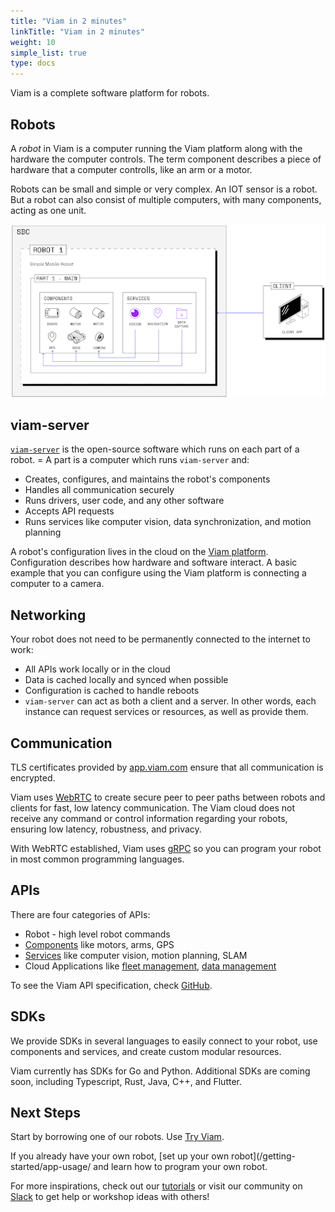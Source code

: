 ```yaml
---
title: "Viam in 2 minutes"
linkTitle: "Viam in 2 minutes"
weight: 10
simple_list: true
type: docs
---
```


Viam is a complete software platform for robots.

## Robots

A *robot* in Viam is a computer running the Viam platform along with the hardware the computer controls.
The term component describes a piece of hardware that a computer controlls, like an arm or a motor.

Robots can be small and simple or very complex.
An IOT sensor is a robot. But a robot can also consist of multiple computers, with many components, acting as one unit.

![Robot components](img/robot-components.png)

## viam-server

[`viam-server`](https://github.com/viamrobotics/rdk) is the open-source software which runs on each part of a robot. =
A part is a computer which runs `viam-server` and:

- Creates, configures, and maintains the robot's components
- Handles all communication securely
- Runs drivers, user code, and any other software
- Accepts API requests
- Runs services like computer vision, data synchronization, and motion planning

A robot's configuration lives in the cloud on the [Viam platform](https://app.viam.com).
Configuration describes how hardware and software interact.
A basic example that you can configure using the Viam platform is connecting a computer to a camera.

## Networking

Your robot does not need to be permanently connected to the internet to work:

- All APIs work locally or in the cloud
- Data is cached locally and synced when possible
- Configuration is cached to handle reboots
- `viam-server` can act as both a client and a server.
  In other words, each instance can request services or resources, as well as provide them.

## Communication

TLS certificates provided by [app.viam.com](https://app.viam.com) ensure that all communication is encrypted.

Viam uses [WebRTC](https://webrtc.org/) to create secure peer to peer paths between robots and clients for fast, low latency communication.
The Viam cloud does not receive any command or control information regarding your robots, ensuring low latency, robustness, and privacy.

With WebRTC established, Viam uses [gRPC](https://grpc.io/) so you can program your robot in most common programming languages.

## APIs

There are four categories of APIs:

- Robot - high level robot commands
- [Components](/components) like motors, arms, GPS
- [Services](/services) like computer vision, motion planning, SLAM
- Cloud Applications like [fleet management](/product-overviews/fleet-management), [data management](/services/data-management)

To see the Viam API specification, check [GitHub](https://github.com/viamrobotics/api).

## SDKs

We provide SDKs in several languages to easily connect to your robot, use components and services, and create custom modular resources.

Viam currently has SDKs for Go and Python.
Additional SDKs are coming soon, including Typescript, Rust, Java, C++, and Flutter.

## Next Steps

Start by borrowing one of our robots.
Use [Try Viam](/getting-started/try-viam/).

If you already have your own robot, [set up your own robot](/getting-started/app-usage/ and learn how to program your own robot.

For more inspirations, check out our [tutorials](/tutorials) or visit our community on [Slack](https://viamrobotics.slack.com/) to get help or workshop ideas with others!
